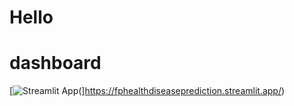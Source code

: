 # Hello

# dashboard

[![Streamlit App](https://static.streamlit.io/badges/streamlit_badge_black_white.svg)(]https://fphealthdiseaseprediction.streamlit.app/)
